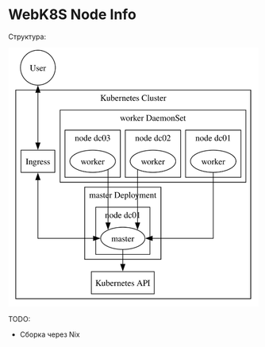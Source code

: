 # WebK8S Node Info

Структура:

![Структура](./.github/readme/structure.svg)

TODO:
- Сборка через Nix
